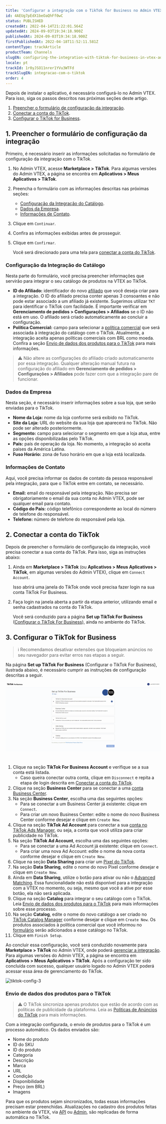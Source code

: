 ```yaml
---
title: 'Configurar a integração com o TikTok for Business no Admin VTEX'
id: 4AEUg7pEdX1beOaQhFf0wC
status: PUBLISHED
createdAt: 2022-04-14T21:22:01.564Z
updatedAt: 2024-09-03T19:34:18.900Z
publishedAt: 2024-09-03T19:34:18.900Z
firstPublishedAt: 2022-04-18T11:52:11.581Z
contentType: trackArticle
productTeam: Channels
slugEN: configuring-the-integration-with-tiktok-for-business-in-vtex-admin
locale: pt
trackId: 1r0yJSO11nrer1YVu3WTFd
trackSlugEN: integracao-com-o-tiktok
order: 4
---
```


Depois de instalar o aplicativo, é necessário configurá-lo no Admin VTEX. Para isso, siga os passos descritos nas próximas seções deste artigo.

1. [Preencher o formulário de configuração da integração](#1-preencher-o-formulario-de-configuracao-da-integracao).
2. [Conectar a conta do TikTok](#2-conectar-a-conta-do-tiktok).
3. [Configurar o TikTok for Business](#3-configurar-o-tiktok-for-business).

## 1. Preencher o formulário de configuração da integração

Primeiro, é necessário inserir as informações solicitadas no formulário de configuração da integração com o TikTok.

1. No Admin VTEX, acesse **Marketplace > TikTok**. Para algumas versões do Admin VTEX, a página se encontra em **Aplicativos > Meus Aplicativos > TikTok**.
2. Preencha o formulário com as informações descritas nas próximas seções:
      * [Configuração da Integração do Catálogo](#configuracao-da-integracao-do-catalogo).
      * [Dados da Empresa](#dados-da-empresa).
      * [Informações de Contato](#informacoes-de-contato).
3. Clique em `Continuar`.
4. Confira as informações exibidas antes de prosseguir.
5. Clique em `Confirmar`.

    Você será direcionado para uma tela para [conectar a conta do TikTok](#conectar-a-conta-do-tiktok).

### Configuração da Integração do Catálogo

Nesta parte do formulário, você precisa preencher informações que servirão para integrar o seu catálogo de produtos na VTEX ao TikTok.

* **ID do Afiliado:** identificador do novo [afiliado](/pt/tutorial/o-que-e-afiliado--4bN3e1YarSEammk2yOeMc0) que você deseja criar para a integração. O ID do afiliado precisa conter apenas 3 consoantes e não pode estar associado a um afiliado já existente. Sugerimos utilizar `TKT` para identificar o TikTok com facilidade. É importante verificar em **Gerenciamento de pedidos > Configurações > Afiliados** se o ID não está em uso. O afiliado será criado automaticamente ao concluir a configuração. 
* **Política Comercial:** campo para selecionar a [política comercial](/pt/tutorial/como-funciona-uma-politica-comercial--6Xef8PZiFm40kg2STrMkMV) que será associada à integração do catálogo com o TikTok. Atualmente, a integração aceita apenas políticas comerciais com BRL como moeda. Confira a seção [Envio de dados dos produtos para o TikTok](#envio-de-dados-dos-produtos-para-o-tiktok) para mais informações.

> ⚠️ Não altere as configurações do afiliado criado automaticamente por essa integração. Qualquer alteração manual futura na configuração do afiliado em **Gerenciamento de pedidos > Configurações > Afiliados** pode fazer com que a integração pare de funcionar.

### Dados da Empresa

Nesta seção, é necessário inserir informações sobre a sua loja, que serão enviadas para o TikTok.

* **Nome da Loja:** nome da loja conforme será exibido no TikTok.
* **Site da Loja:** URL do website da sua loja que aparecerá no TikTok. Não pode ser alterado posteriormente.
* **Segmento:** campo para selecionar o segmento em que a loja atua, entre as opções disponibilizadas pelo TikTok.
* **País:** país de operação da loja. No momento, a integração só aceita países da América Latina.
* **Fuso Horário:** zona de fuso horário em que a loja está localizada.

### Informações de Contato

Aqui, você precisa informar os dados de contato da pessoa responsável pela integração, para que o TikTok entre em contato, se necessário.

* **Email:** email do responsável pela integração. Não precisa ser obrigatoriamente o email da sua conta no Admin VTEX, pode ser qualquer email para contato.
* **Código do País:** código telefônico correspondente ao local do número de telefone do responsável.
* **Telefone:** número de telefone do responsável pela loja.

## 2. Conectar a conta do TikTok

Depois de preencher o formulário de configuração da integração, você precisa conectar a sua conta do TikTok. Para isso, siga as instruções abaixo:

1. Ainda em **Marketplace > TikTok** (ou **Aplicativos > Meus Aplicativos > TikTok**, em algumas versões do Admin VTEX), clique em `Connect Account`.

    Isso abrirá uma janela do TikTok onde você precisa fazer login na sua conta TikTok For Business.

2. Faça login na janela aberta a partir da etapa anterior, utilizando email e senha cadastrados na conta do TikTok.

    Você será conduzido para a página **Set up TikTok For Business** ([Configurar o TikTok For Business](#3-configurar-o-tiktok-for-business)), ainda no ambiente do TikTok.

## 3. Configurar o TikTok for Business

> ℹ️ Recomendamos desativar extensões que bloqueiam anúncios no seu navegador para evitar erros nas etapas a seguir.

Na página **Set up TikTok For Business** (Configurar o TikTok For Business), ilustrada abaixo, é necessário cumprir as instruções de configuração descritas a seguir.

![set-up-tiktok-for-business](https://raw.githubusercontent.com/vtexdocs/help-center-content/refs/heads/main/docs/pt/tracks/marketplace/integracao-com-o-tiktok/configurar-a-integracao-com-o-tiktok-for-business-no-admin-vtex_1.png)

1. Clique na seção **TikTok For Business Account** e verifique se a sua conta está listada.
    * Caso queira conectar outra conta, clique em `Disconnect` e repita a etapa de login descrita em [Conectar a conta do TikTok](#conectar-a-conta-do-tiktok).
2. Clique na seção **Business Center** para se conectar a uma [conta Business Center](https://ads.tiktok.com/help/article?aid=925158121749954004).
3. Na seção **Business Center**, escolha uma das seguintes opções:
    * Para se conectar a um Business Center já existente: clique em `Connect`.
    * Para criar um novo Business Center: edite o nome do novo Business Center conforme desejar e clique em `Create New`.
4.  Clique na seção **TikTok Ad Account** para conectar a sua [conta no TikTok Ads Manager](https://ads.tiktok.com/help/article?aid=9678), ou seja, a conta que você utiliza para criar publicidade no TikTok. 
5. Na seção **TikTok Ad Account**, escolha uma das seguintes opções:
    * Para se conectar a uma Ad Account já existente: clique em `Connect`.
    * Para criar uma nova Ad Account: edite o nome da nova conta conforme desejar e clique em `Create New`.
6. Clique na seção **Data Sharing** para criar um [Pixel do TikTok](/pt/tracks/integracao-com-o-tiktok--1r0yJSO11nrer1YVu3WTFd/7Dwfwu1aHMp1aR1yvej5nv#pixel-do-tiktok).
7. Na seção **Data Sharing**, edite o nome do novo Pixel conforme desejar e clique em `Create New`.
8. Ainda em **Data Sharing**, utilize o botão  <i class="fas fa-toggle-on"></i> para ativar ou não o [Advanced Matching](https://ads.tiktok.com/help/article?aid=10007891). Essa funcionalidade não está disponível para a integração com a VTEX no momento, ou seja, mesmo que você a ative por esse botão, ela não será aplicada.
9. Clique na seção **Catalog** para integrar o seu catálogo com o TikTok. Leia [Envio de dados dos produtos para o TikTok](#envio-de-dados-dos-produtos-para-o-tiktok) para mais informações sobre esse processo.
10. Na seção **Catalog**, edite o nome do novo catálogo a ser criado no [TikTok Catalog Manager](https://ads.tiktok.com/help/article?aid=10001005) conforme desejar e clique em `Create New`. Os produtos associados à política comercial que você informou no [formulário](#1-preencher-o-formulario-de-configuracao-da-integracao) serão adicionados a esse catálogo no TikTok.
11. Clique em `Finish Setup`.

Ao concluir essa configuração, você será conduzido novamente para **Marketplace > TikTok** no Admin VTEX, onde poderá [gerenciar a integração](/pt/tracks/integracao-com-o-tiktok--1r0yJSO11nrer1YVu3WTFd/24SfBYkRkKMaetgjLDKgaP). Para algumas versões do Admin VTEX, a página se encontra em **Aplicativos > Meus Aplicativos > TikTok**. Após a configuração ter sido concluída com sucesso, qualquer usuário logado no Admin VTEX poderá acessar essa área de gerenciamento do TikTok. 

![tiktok-config-3](https://raw.githubusercontent.com/vtexdocs/help-center-content/refs/heads/main/docs/pt/tracks/marketplace/integracao-com-o-tiktok/configurar-a-integracao-com-o-tiktok-for-business-no-admin-vtex_2.gif)

### Envio de dados dos produtos para o TikTok

> ⚠️ O TikTok sincroniza apenas produtos que estão de acordo com as políticas de publicidade da plataforma. Leia as [Políticas de Anúncios do TikTok](https://ads.tiktok.com/help/article?aid=9550&lang=pt) para mais informações.

Com a integração configurada, o envio de produtos para o TikTok é um processo automático. Os dados enviados são:

* Nome do produto
* ID do SKU
* ID do produto
* Categoria
* Descrição
* Marca
* URL
* Condição
* Disponibilidade
* Preço (em BRL)
* Imagens

Para que os produtos sejam sincronizados, todas essas informações precisam estar preenchidas. Atualizações no cadastro dos produtos feitas no ambiente da VTEX, via [API](https://developers.vtex.com/vtex-rest-api/reference/catalog-api-overview) ou [Admin](/pt/tracks/catalogo-101--5AF0XfnjfWeopIFBgs3LIQ/1ROhz3Y7mfSMmCO1I1GxEL), são replicadas de forma automática no TikTok.

